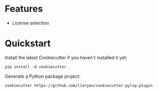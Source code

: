 # Features

- License selection

# Quickstart

Install the latest Cookiecutter if you haven't installed it yet:

```
pip install -U cookiecutter
```

Generate a Python package project:

```
cookiecutter https://github.com/lieryan/cookiecutter-pylsp-plugin
```
